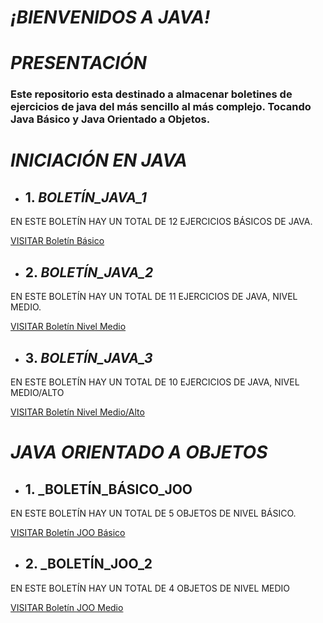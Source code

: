 # _¡BIENVENIDOS A JAVA!_

# _PRESENTACIÓN_

### Este repositorio esta destinado a almacenar boletines de ejercicios de java del más sencillo al más complejo. Tocando Java Básico y Java Orientado a Objetos.

# _INICIACIÓN EN JAVA_

- ## 1. _BOLETÍN_JAVA_1_

EN ESTE BOLETÍN HAY UN TOTAL DE 12 EJERCICIOS BÁSICOS DE JAVA.

[VISITAR Boletín Básico](https://github.com/iivansaanchez/Programming-JAVA/tree/main/Boleti%CC%81n_Inicial/src/ejercicios)

- ## 2. _BOLETÍN_JAVA_2_

EN ESTE BOLETÍN HAY UN TOTAL DE 11 EJERCICIOS DE JAVA, NIVEL MEDIO.

[VISITAR Boletín Nivel Medio](https://github.com/iivansaanchez/Programming-JAVA/tree/main/Boleti%CC%81n_2/src/ejercicios)


- ## 3. _BOLETÍN_JAVA_3_

EN ESTE BOLETÍN HAY UN TOTAL DE 10 EJERCICIOS DE JAVA, NIVEL MEDIO/ALTO

[VISITAR Boletín Nivel Medio/Alto](https://github.com/iivansaanchez/Programming-JAVA/tree/main/Boleti%CC%81n3/src/ejercicios)

# _JAVA ORIENTADO A OBJETOS_

- ## 1. _BOLETÍN_BÁSICO_JOO

EN ESTE BOLETÍN HAY UN TOTAL DE 5 OBJETOS DE NIVEL BÁSICO.

[VISITAR Boletín JOO Básico](https://github.com/iivansaanchez/Programming-JAVA/tree/main/Boletin-1-JOO/src)

- ## 2. _BOLETÍN_JOO_2

EN ESTE BOLETÍN HAY UN TOTAL DE 4 OBJETOS DE NIVEL MEDIO

[VISITAR Boletín JOO Medio](https://github.com/iivansaanchez/Programming-JAVA/tree/main/Boleti%CC%81n2_JOO) 
